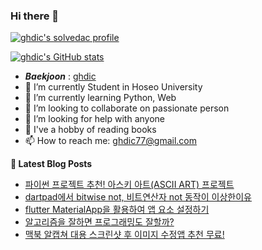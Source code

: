 ### Hi there 👋

[![ghdic's solvedac profile](http://mazassumnida.wtf/api/v2/generate_badge?boj=ghdic)](https://solved.ac/profile/ghdic)

[![ghdic's GitHub stats](https://github-readme-stats.vercel.app/api?username=ghdic&show_icons=true&theme=onedark)](https://github.com/ghdic/github-readme-stats)
- __*Baekjoon*__ : [ghdic](http://icpc.me/ghdic)
- 🔭 I’m currently Student in Hoseo University
- 🌱 I’m currently learning Python, Web
- 👯 I’m looking to collaborate on passionate person 
- 🤔 I’m looking for help with anyone
- 💬 I've a hobby of reading books
- 📫 How to reach me: ghdic77@gmail.com


**📕 Latest Blog Posts**
<!-- BLOG-POST-LIST:START -->
- [파이썬 프로젝트 추천! 아스키 아트&lpar;ASCII ART&rpar; 프로젝트](https://marinelifeirony.tistory.com/166)
- [dartpad에서 bitwise not, 비트연산자 not 동작이 이상한이유](https://marinelifeirony.tistory.com/165)
- [flutter MaterialApp을 활용하여 앱 요소 설정하기](https://marinelifeirony.tistory.com/164)
- [알고리즘을 잘하면 프로그래밍도 잘할까?](https://marinelifeirony.tistory.com/161)
- [맥북 알캡쳐 대용 스크린샷 후 이미지 수정앱 추천 무료!](https://marinelifeirony.tistory.com/160)
<!-- BLOG-POST-LIST:END -->